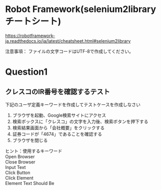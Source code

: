 # Robot Framework(selenium2library チートシート)
  https://robotframework-ja.readthedocs.io/ja/latest/cheatsheet.html#selenium2library
  
  注意事項：
  ファイルの文字コードはUTF-8で作成してください。
  
# Question1 
## クレスコのIR番号を確認するテスト
  下記のユーザ定義キーワードを作成してテストケースを作成しなさい
  1. ブラウザを起動、Google検索サイトにアクセス
  2. 検索ボックスに「クレスコ」の文字を入力後、検索ボタンを押下する
  3. 検索結果画面から「会社概要」をクリックする
  4. 証券コードが「4674」であることを確認する
  5. ブラウザを閉じる

ヒント：使用するキーワード  
Open Browser   
Close Browser  
Input Text  
Click Button  
Click Element  
Element Text Should Be  